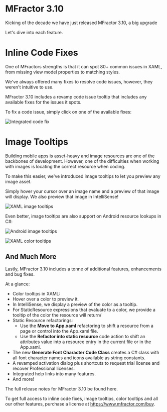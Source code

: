 # MFractor 3.10

Kicking of the decade we have just released MFractor 3.10, a big upgrade

Let's dive into each feature.

# Inline Code Fixes

One of MFractors strengths is that it can spot 80+ common issues in XAML, from missing view model properties to matching styles.

We've always offered many fixes to resolve code issues, however, they weren't intuitive to use.

MFractor 3.10 includes a revamp code issue tooltip that includes any available fixes for the issues it spots.

To fix a code issue, simply click on one of the available fixes:

![Integrated code fix](/img/inline-code-fixes.gif)

# Image Tooltips
Building mobile apps is asset-heavy and image resources are one of the backbones of development. However, one of the difficulties when working with images is locating the correct resource when coding.

To make this easier, we've introduced image tooltips to let you preview any image asset.

Simply hover your cursor over an image name and a preview of that image will display. We also preview that image in IntelliSense!

![XAML image tooltips](/img/image-tooltips.gif)

Even better, image tooltips are also support on Android resource lookups in C#:

![Android image tooltips](/img/android-image-tooltip.png)

 ![XAML color tooltips](/img/color-tooltips.gif)

## And Much More

Lastly, MFractor 3.10 includes a tonne of additional features, enhancements and bug fixes.

At a glance:

 * Color tooltips in XAML:
  * Hover over a color to preview it.
  * In IntelliSense, we display a preview of the color as a tooltip.
  * For StaticResource expressions that evaluate to a color, we provide a tooltip of the color the resource will return/
 * Static Resource refactorings:
   * Use the **Move to App.xaml** refactoring to shift a resource from a page or control into the App.xaml file.
   * Use the **Refactor into static resource** code action to shift an attributes value into a resource entry in the current file or in the App.xaml.
 * The new **Generate Font Character Code Class** creates a C# class with all font character names and icons available as string constants.
 * A revamped activation dialog plus shortcuts to request trial license and recover Professional licenses.
 * Integrated help links into many features.
 * And more!

The full release notes for MFractor 3.10 be found here.

To get full access to inline code fixes, image tooltips, color tooltips and all our other features, purchase a license at https://www.mfractor.com/buy.
